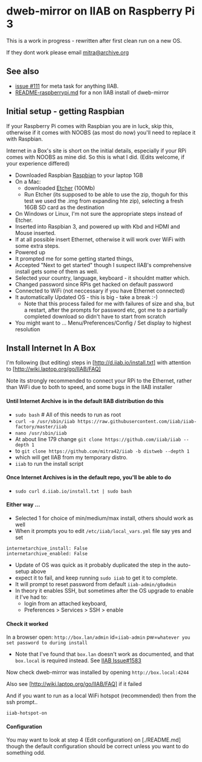# dweb-mirror on IIAB on Raspberry Pi 3

This is a work in progress - rewritten after first clean run on a new OS.

If they dont work please email mitra@archive.org

## See also
* [issue #111](https://github.com/internetarchive/dweb-mirror/issues/111) for meta task for anything IIAB.
* [README-raspberrypi.md](./README-raspberrypi.md) for a non IIAB install of dweb-mirror

## Initial setup - getting Raspbian

If your Raspberry Pi comes with Raspbian you are in luck, skip this, 
otherwise if it comes with NOOBS (as most do now) you'll need to replace it with Raspbian.

Internet in a Box's site is short on the initial details, especially if your RPi comes with NOOBS as mine did. 
So this is what I did. (Edits welcome, if your experience differed)

* Downloaded Raspbian [Raspbian](https://www.raspberrypi.org/downloads/raspbian/) to your laptop 1GB
* On a Mac:
  * downloaded [Etcher](https://www.balena.io/etcher/) (100Mb)
  * Run Etcher (its supposed to be able to use the zip, thoguh for this test we used the .img from expanding hte zip), selecting a fresh 16GB SD card as the destination
* On Windows or Linux, I'm not sure the appropriate steps instead of Etcher. 
* Inserted into Raspbian 3, and powered up with Kbd and HDMI and Mouse inserted. 
* If at all possible insert Ethernet, otherwise it will work over WiFi with some extra steps.
* Powered up
* It prompted me for some getting started things, 
* Accepted "Next to get started" though I suspect IIAB's comprehensive install gets some of them as well.
* Selected your country, language, keyboard - it shouldnt matter which.
* Changed password since RPis get hacked on default password
* Connected to WiFi (not neccessary if you have Ethernet connected)
* It automatically Updated OS - this is big - take a break :-)
    * Note that this process failed for me with failures of size and sha, but a restart, after the prompts for password etc, 
    got me to a partially completed download so didn't have to start from scratch
* You might want to ... Menu/Preferences/Config / Set display to highest resolution

## Install Internet In A Box

I'm following (but editing) steps in [http://d.iiab.io/install.txt] with attention to [http://wiki.laptop.org/go/IIAB/FAQ]

Note its strongly recommended to connect your RPi to the Ethernet, rather than WiFi due to both to speed, and some bugs in the IIAB installer

#### Until Internet Archive is in the default IIAB distribution do this
    
* `sudo bash` # All of this needs to run as root
* `curl -o /usr/sbin/iiab https://raw.githubusercontent.com/iiab/iiab-factory/master/iiab`
* `nano /usr/sbin/iiab`
* At about line 179 change `git clone https://github.com/iiab/iiab --depth 1` 
* to `git clone https://github.com/mitra42/iiab -b distweb --depth 1`
* which will get IIAB from my temporary distro.
* `iiab` to run the install script

#### Once Internet Archives is in the default repo, you'll be able to do
    
* `sudo curl d.iiab.io/install.txt | sudo bash`

#### Either way ... 

* Selected 1 for choice of min/medium/max install, others should work as well
* When it prompts you to edit `/etc/iiab/local_vars.yml` file say yes and set 
```
internetarchive_install: False
internetarchive_enabled: False
```
* Update of OS was quick as it probably duplicated the step in the auto-setup above
* expect it to fail, and keep running `sudo iiab` to get it to complete.    
* It will prompt to reset password from default `iiab-admin/g0admin`
* In theory it enables SSH, but sometimes after the OS upgrade to enable it I've had to:
  * login from an attached keyboard, 
  * Preferences > Services > SSH > enable

#### Check it worked 

In a browser open: `http://box.lan/admin`   id=`iiab-admin` pw=`whatever you set password to during install`

* Note that I've found that `box.lan` doesn't work as documented, and that `box.local` is required instead. 
  See [IIAB Issue#1583](https://github.com/iiab/iiab/issues/1583)
  
Now check dweb-mirror was installed by opening `http://box.local:4244`
  
Also see [http://wiki.laptop.org/go/IIAB/FAQ] if it failed

And if you want to run as a local WiFi hotspot (recommended) then from the ssh prompt..
```
iiab-hotspot-on
```

#### Configuration

You may want to look at step 4 (Edit configuration) on [./README.md] though the default configuration should be correct unless you want to do something odd.

